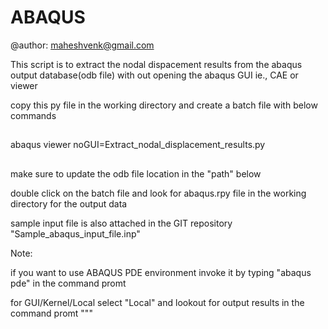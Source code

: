 # ABAQUS
@author: maheshvenk@gmail.com

This script is to extract the nodal dispacement results from the abaqus output database(odb file)
with out opening the abaqus GUI ie., CAE or viewer

copy this py file in the working directory 
and 
create a batch file with below commands
##
abaqus viewer noGUI=Extract_nodal_displacement_results.py
##

make sure to update the odb file location in the "path" below

double click on the batch file and look for abaqus.rpy file in the working directory for the output data

sample input file is also attached in the GIT repository 
"Sample_abaqus_input_file.inp"

Note:

if you want to use ABAQUS PDE environment
invoke it by typing "abaqus pde" in the command promt

for GUI/Kernel/Local 
select "Local" and lookout for output results in the command promt
"""
